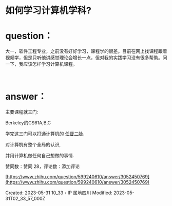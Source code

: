 # 如何学习计算机学科?

# question： <br>
大一，软件工程专业，之前没有好好学习，课程学的很差。目前在网上找课程跟着视频学，但是只听他讲感觉理论会增长一点，但对我的实践学习没有很多帮助。问一下，我应该怎样学习计算机课程。

<br>

# answer： <br>
主要课程就三门:

Berkeley的CS61A,B,C

学完这三门可以打通计算机的 [任督二脉](https://zhida.zhihu.com/search?content_id=585076847&content_type=Answer&match_order=1&q=%E4%BB%BB%E7%9D%A3%E4%BA%8C%E8%84%89&zhida_source=entity).

对计算机有整个全局的认识,

并用计算机做任何自己想做的事情.



 赞同数：赞同 28，评论数：添加评论
<br>

[https://www.zhihu.com/question/599240610/answer/3052450769](https://www.zhihu.com/question/599240610/answer/3052450769)<br>



Created: 2023-05-31 10_33・IP 属地四川
Modified: 2023-05-31T02_33_57_000Z
